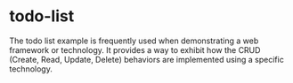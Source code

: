# todo-list
The todo list example is frequently used when demonstrating a web framework or technology. It provides a way to exhibit how the CRUD (Create, Read, Update, Delete) behaviors are implemented using a specific technology.
